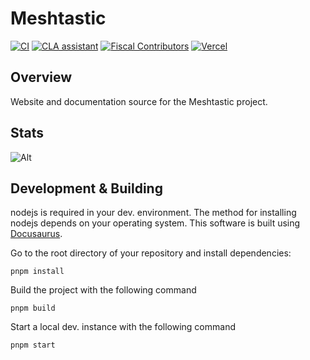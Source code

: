 # Meshtastic

[![CI](https://img.shields.io/github/workflow/status/meshtastic/meshtastic/CI?label=actions&logo=github&color=yellow)](https://github.com/meshtastic/meshtastic/actions/workflows/ci.yml)
[![CLA assistant](https://cla-assistant.io/readme/badge/meshtastic/meshtastic)](https://cla-assistant.io/meshtastic/repo)
[![Fiscal Contributors](https://opencollective.com/meshtastic/tiers/badge.svg?label=Fiscal%20Contributors&color=deeppink)](https://opencollective.com/meshtastic/)
[![Vercel](https://img.shields.io/static/v1?label=Powered%20by&message=Vercel&style=flat&logo=vercel&color=000000)](https://vercel.com?utm_source=meshtastic&utm_campaign=oss)

## Overview

Website and documentation source for the Meshtastic project.

## Stats

![Alt](https://repobeats.axiom.co/api/embed/e6da6ff0a9523a4eee6931d675dfeefdb7ca8692.svg "Repobeats analytics image")

## Development & Building

nodejs is required in your dev. environment. The method for installing nodejs depends on your operating system. This software is built using [Docusaurus](https://docusaurus.io).

Go to the root directory of your repository and install dependencies:

```shell
pnpm install
```

Build the project with the following command

```shell
pnpm build
```

Start a local dev. instance with the following command

```shell
pnpm start
```
